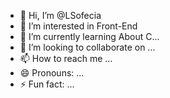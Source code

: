 - 👋 Hi, I’m @LSofecia
- 👀 I’m interested in Front-End
- 🌱 I’m currently learning About C...
- 💞️ I’m looking to collaborate on ...
- 📫 How to reach me ...
- 😄 Pronouns: ...
- ⚡ Fun fact: ...

<!---
LSofecia/LSofecia is a ✨ special ✨ repository because its `README.md` (this file) appears on your GitHub profile.
You can click the Preview link to take a look at your changes.
--->
